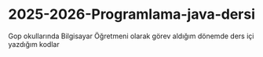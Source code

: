 # 2025-2026-Programlama-java-dersi
Gop okullarında Bilgisayar Öğretmeni olarak görev aldığım dönemde ders içi yazdığım kodlar

